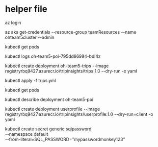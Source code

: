 # helper file

az login

az aks get-credentials --resource-group teamResources --name ohteam5cluster --admin

kubectl get pods

kubectl logs oh-team5-poi-795dd96994-bdl4z

kubectl create deployment oh-team5-trips --image registryrbq9427.azurecr.io/tripinsights/trips:1.0 --dry-run -o yaml

kubectl apply -f trips.yml

kubectl get pods

kubectl describe deployment oh-team5-poi


kubectl create deployment userprofile --image registryrbq9427.azurecr.io/tripinsights/userprofile:1.0 --dry-run=client -o yaml

kubectl create secret generic sqlpassword \
    --namespace default \
    --from-literal=SQL_PASSWORD="mypasswordmonkey123"

